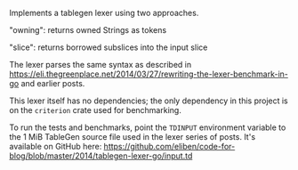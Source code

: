 Implements a tablegen lexer using two approaches.

"owning": returns owned Strings as tokens

"slice": returns borrowed subslices into the input slice

The lexer parses the same syntax as described in
https://eli.thegreenplace.net/2014/03/27/rewriting-the-lexer-benchmark-in-go and
earlier posts.

This lexer itself has no dependencies; the only dependency in this project is on
the `criterion` crate used for benchmarking.

To run the tests and benchmarks, point the `TDINPUT` environment variable to
the 1 MiB TableGen source file used in the lexer series of posts. It's available
on GitHub here: https://github.com/eliben/code-for-blog/blob/master/2014/tablegen-lexer-go/input.td
